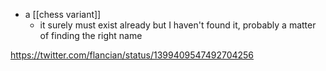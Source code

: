 - a [[chess variant]]
	- it surely must exist already but I haven't found it, probably a matter of finding the right name
	
https://twitter.com/flancian/status/1399409547492704256
